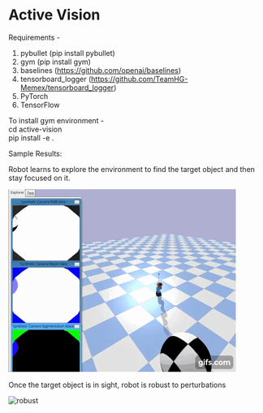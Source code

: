 # Active Vision
Requirements -
1. pybullet (pip install pybullet)
2. gym (pip install gym)
3. baselines (https://github.com/openai/baselines)
4. tensorboard_logger (https://github.com/TeamHG-Memex/tensorboard_logger)
5. PyTorch
6. TensorFlow

To install gym environment -  
cd active-vision  
pip install -e .  

Sample Results:

Robot learns to explore the environment to find the target object and then stay focused on it.

![RandomLocation](results/random_location.gif)

Once the target object is in sight, robot is robust to perturbations

![robust](results/robust.gif)
